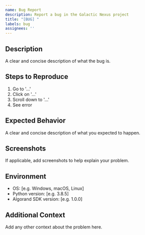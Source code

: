 ```yaml
---
name: Bug Report
description: Report a bug in the Galactic Nexus project
title: "[BUG] "
labels: bug
assignees: ''
---
```


## Description
A clear and concise description of what the bug is.

## Steps to Reproduce
1. Go to '...'
2. Click on '...'
3. Scroll down to '...'
4. See error

## Expected Behavior
A clear and concise description of what you expected to happen.

## Screenshots
If applicable, add screenshots to help explain your problem.

## Environment
- OS: [e.g. Windows, macOS, Linux]
- Python version: [e.g. 3.8.5]
- Algorand SDK version: [e.g. 1.0.0]

## Additional Context
Add any other context about the problem here.
